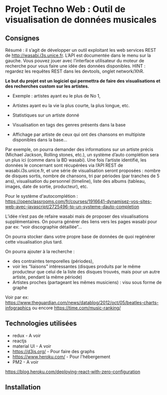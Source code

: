 # Projet Techno Web : Outil de visualisation de données musicales

## Consignes

Résumé : il s’agit de développer un outil exploitant les web services REST de http://wasabi.i3s.unice.fr. L’API est documentée dans le menu sur la gauche. Vous pouvez jouer avec l’interface utilisateur du moteur de recherche pour vous faire une idée des données disponibles. HINT : regardez les requêtes REST dans les devtools, onglet network/XhR.



**Le but du projet est un logiciel qui permettra de faire des visualisations et des recherches custom sur les artistes.** 

- Exemple : artistes ayant eu le plus de No 1,

- Artistes ayant eu la vie la plus courte, la plus longue, etc.

- Statistiques sur un artiste donné 

- Visualisation en tags des genres présents dans la base

- Affichage par artiste de ceux qui ont des chansons en multipiste disponibles dans la base...

  

Par exemple, on pourra demander des informations sur un artiste précis (Michael Jackson, Rolling stones, etc.), un système d’auto complétion sera un plus ici (comme dans la BD wasabi). Une fois l’artiste identifié, les données le concernant sont récupérées via l’API REST de wasabi.i3s.unice.fr, et une série de visualisation seront proposées : nombre de disques sortis, nombre de chansons, tri par périodes (par tranches de 5 ans), visualisation du personnel (timeline), liste des albums (tableau, images, date de sortie, producteur), etc.

Pour le système d'autocomplétion : https://openclassrooms.com/fr/courses/1916641-dynamisez-vos-sites-web-avec-javascript/2725496-tp-un-systeme-dauto-completion



L’idée n’est pas de refaire wasabi mais de proposer des visualisations supplémentaires. On pourra générer des liens vers les pages wasabi pour par ex: “voir discographie détaillée”...



On pourra stocker dans votre propre base de données de quoi regénérer cette visualisation plus tard.



On pourra ajouter à la recherche :

- des contraintes temporelles (périodes), 
- voir les “liaisons” intéressantes (disques produits par le même producteur que celui de la liste des disques trouvés, mais pour un autre artiste, pendant la même période)
- Artistes proches (partageant les mêmes musiciens) : visu sous forme de graphe



Voir par ex: https://www.theguardian.com/news/datablog/2012/oct/05/beatles-charts-infographics ou encore https://time.com/music-ranking/

## Technologies utilisées
- redux - A voir
- reactjs
- material UI - A voir
- https://d3js.org/ - Pour faire des graphs
- https://www.heroku.com/ - Pour l'hébergement
- PM2 - A voir


https://blog.heroku.com/deploying-react-with-zero-configuration


## Installation